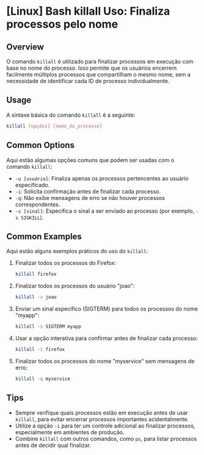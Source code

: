 # [Linux] Bash killall Uso: Finaliza processos pelo nome

## Overview
O comando `killall` é utilizado para finalizar processos em execução com base no nome do processo. Isso permite que os usuários encerrem facilmente múltiplos processos que compartilham o mesmo nome, sem a necessidade de identificar cada ID de processo individualmente.

## Usage
A sintaxe básica do comando `killall` é a seguinte:

```bash
killall [opções] [nome_do_processo]
```

## Common Options
Aqui estão algumas opções comuns que podem ser usadas com o comando `killall`:

- `-u [usuário]`: Finaliza apenas os processos pertencentes ao usuário especificado.
- `-i`: Solicita confirmação antes de finalizar cada processo.
- `-q`: Não exibe mensagens de erro se não houver processos correspondentes.
- `-s [sinal]`: Especifica o sinal a ser enviado ao processo (por exemplo, `-s SIGKILL`).

## Common Examples
Aqui estão alguns exemplos práticos do uso do `killall`:

1. Finalizar todos os processos do Firefox:
   ```bash
   killall firefox
   ```

2. Finalizar todos os processos do usuário "joao":
   ```bash
   killall -u joao
   ```

3. Enviar um sinal específico (SIGTERM) para todos os processos do nome "myapp":
   ```bash
   killall -s SIGTERM myapp
   ```

4. Usar a opção interativa para confirmar antes de finalizar cada processo:
   ```bash
   killall -i firefox
   ```

5. Finalizar todos os processos do nome "myservice" sem mensagens de erro:
   ```bash
   killall -q myservice
   ```

## Tips
- Sempre verifique quais processos estão em execução antes de usar `killall`, para evitar encerrar processos importantes acidentalmente.
- Utilize a opção `-i` para ter um controle adicional ao finalizar processos, especialmente em ambientes de produção.
- Combine `killall` com outros comandos, como `ps`, para listar processos antes de decidir qual finalizar.